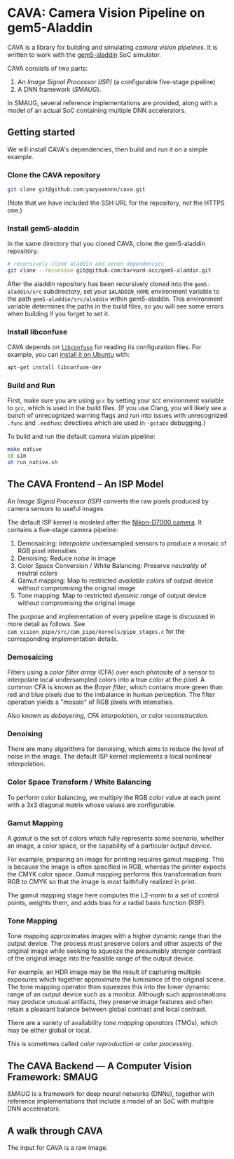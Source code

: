 # CAVA: Camera Vision Pipeline on gem5-Aladdin

CAVA is a library for building and simulating _camera vision pipelines_.  It is
written to work with the
[gem5-aladdin](https://github.com/harvard-acc/gem5-aladdin) SoC simulator. 

CAVA consists of two parts:
1. An *Image Signal Processor (ISP)* (a configurable five-stage pipeline)
2. A DNN framework (*SMAUG*). 

In SMAUG, several reference implementations are provided, along with a model of
an actual SoC containing multiple DNN accelerators.

## Getting started ##

We will install CAVA's dependencies, then build and run it on a simple example.

### Clone the CAVA repository

  ```bash
  git clone git@github.com:yaoyuannnn/cava.git
  ```

(Note that we have included the SSH URL for the repository, not the HTTPS one.)

### Install gem5-aladdin

In the same directory that you cloned CAVA, clone the gem5-aladdin repository.

  ```bash
  # recursively clone aladdin and xenon dependencies
  git clone --recursive git@github.com:harvard-acc/gem5-aladdin.git
  ```

After the aladdin repository has been recursively cloned into the
`gem5-aladdin/src` subdirectory, set your `$ALADDIN_HOME` environment variable
to the path `gem5-aladdin/src/aladdin` within gem5-aladdin. This environment
variable determines the paths in the build files, so you will see some errors
when building if you forget to set it.

### Install libconfuse

CAVA depends on [`libconfuse`](https://github.com/martinh/libconfuse) for
reading its configuration files. For example, you can [install it on
Ubuntu](https://packages.ubuntu.com/search?keywords=libconfuse-dev) with:

  ```bash
  apt-get install libconfuse-dev
  ```

### Build and Run

First, make sure you are using `gcc` by setting your `$CC` environment variable
to `gcc`, which is used in the build files. (If you use Clang, you will likely
see a bunch of unrecognized warning flags and run into issues with unrecognized
`.func` and `.endfunc` directives which are used in `-gstabs` debugging.)

To build and run the default camera vision pipeline:

  ```bash
  make native
  cd sim
  sh run_native.sh
  ```

## The CAVA Frontend – An ISP Model
An *Image Signal Processor (ISP)* converts the raw pixels produced by camera
sensors to useful images. 

The default ISP kernel is modeled after the [Nikon-D7000
camera](https://en.wikipedia.org/wiki/Nikon_D7000*). It contains a five-stage
camera pipeline: 

1. Demosaicing: _Interpolate_ undersampled sensors to produce a mosaic of RGB
   pixel intensities
2. Denoising: Reduce _noise_ in image
3. Color Space Conversion / White Balancing: Preserve _neutrality_ of neutral colors
4. Gamut mapping: Map to restricted _available colors_ of output device without
   compromising the original image
5. Tone mapping: Map to restricted _dynamic range_ of output device without
   compromising the original image

The purpose and implementation of every pipeline stage is discussed in more
detail as follows. See `cam_vision_pipe/src/cam_pipe/kernels/pipe_stages.c` for
the corresponding implementation details.

### Demosaicing ###

Filters using a _color filter array_ (CFA) over each photosite of a sensor to
interpolate local undersampled colors into a true color at the pixel. A common
CFA is known as the _Bayer filter_, which contains more green than red and blue
pixels due to the imbalance in human perception. The filter operation yields a
"mosaic" of RGB pixels with intensities.

Also known as _debayering_, _CFA interpolation_, or _color reconstruction_.

### Denoising ###

There are many algorithms for denoising, which aims to reduce the level of
noise in the image. The default ISP kernel implements a local nonlinear
interpolation.

### Color Space Transform / White Balancing ###

To perform color balancing, we multiply the RGB color value at each point with
a 3x3 diagonal matrix whose values are configurable.

### Gamut Mapping ###

A _gamut_ is the set of colors which fully represents some scenario, whether an
image, a color space, or the capability of a particular output device. 

For example, preparing an image for printing requires gamut mapping. This is
because the image is often specified in RGB, whereas the printer expects the
CMYK color space. Gamut mapping performs this transformation from RGB to CMYK
so that the image is most faithfully realized in print.

The gamut mapping stage here computes the L2-norm to a set of control points,
weights them, and adds bias for a radial basis function (RBF).

### Tone Mapping ###

Tone mapping approximates images with a higher dynamic range than the output
device. The process must preserve colors and other aspects of the original
image while seeking to squeeze the presumably stronger contrast of the original
image into the feasible range of the output device.

For example, an HDR image may be the result of capturing multiple exposures
which together approximate the luminance of the original scene. The tone
mapping operator then squeezes this into the lower dynamic range of an output
device such as a monitor. Although such approximations may produce unusual
artifacts, they preserve image features and often retain a pleasant balance
between global contrast and local contrast.

There are a variety of availability _tone mapping operators_ (TMOs), which may
be either global or local.

This is sometimes called _color reproduction_ or _color processing_.

## The CAVA Backend — A Computer Vision Framework: SMAUG ##

*SMAUG* is a framework for deep neural networks (DNNs), together with reference
implementations that include a model of an SoC with multiple DNN accelerators.

## A walk through CAVA ##

The input for CAVA is a raw image. 
